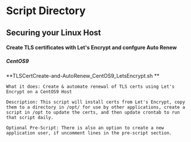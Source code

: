 # Script Directory

## Securing your Linux Host 

#### Create TLS certificates with Let's Encrypt and confgure Auto Renew
##### CentOS9
**TLSCertCreate-and-AutoRenew_CentOS9_LetsEncrypt.sh **
```
What it does: Create & automate renewal of TLS certs using Let's Encrypt on a CentOS9 Host

Description: This script will install certs from Let's Encrypt, copy them to a directory in /opt/ for use by other applications, create a script in /opt to update the certs, and then update crontab to run that script daily.

Optional Pre-Script: There is also an option to create a new application user, if uncomment lines in the pre-script section. 
```
